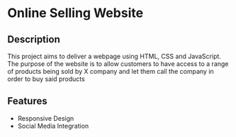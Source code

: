 # Online Selling Website

## Description

This project aims to deliver a webpage using HTML, CSS and JavaScript. The purpose of the website is to allow customers to have access to a range of products being sold by X company and let them call the company in order to buy said products

## Features

+ Responsive Design
+ Social Media Integration